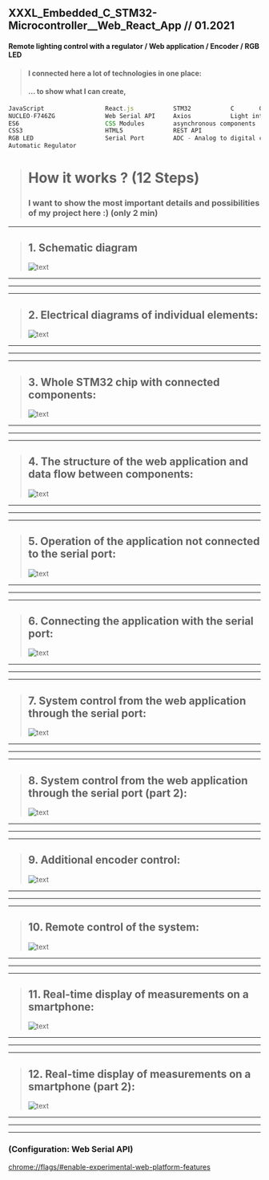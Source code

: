 ## XXXL_Embedded_C_STM32-Microcontroller__Web_React_App // 01.2021

#### Remote lighting control with a regulator / Web application / Encoder / RGB LED

> #### I connected here a lot of technologies in one place:
>
> #### ... to show what I can create,

```js
JavaScript                 React.js           STM32           C       GPIO     I2C      PWM  
NUCLEO-F746ZG              Web Serial API     Axios           Light intensity sensor BH1750
ES6                        CSS Modules        asynchronous components               Encoder     
CSS3                       HTML5              REST API                                  MVP
RGB LED                    Serial Port        ADC - Analog to digital converter      Timers
Automatic Regulator
```

> # How it works ? (12 Steps)
>
> ### I want to show the most important details and possibilities of my project here :) (only 2 min)

---

> ## 1. Schematic diagram
>
> ![text](https://github.com/LukaszKolodziejski/XXXL_Embedded_C_STM32-Microcontroller__Web_React_App/blob/main/src/images/1.Schematic_diagram.png)

---

---

---

> ## 2. Electrical diagrams of individual elements:
>
> ![text](https://github.com/LukaszKolodziejski/XXXL_Embedded_C_STM32-Microcontroller__Web_React_App/blob/main/src/images/2.Electrical_diagrams_of_individual_elements.png)

---

---

---

> ## 3. Whole STM32 chip with connected components:
>
> ![text](https://github.com/LukaszKolodziejski/XXXL_Embedded_C_STM32-Microcontroller__Web_React_App/blob/main/src/images/3.Whole_STM32_chip_with_connected_components.png)

---

---

---

> ## 4. The structure of the web application and data flow between components:
>
> ![text](https://github.com/LukaszKolodziejski/XXXL_Embedded_C_STM32-Microcontroller__Web_React_App/blob/main/src/images/4.The_structure_of_the_web_application_and_data_flow_between_components.png)

---

---

---

> ## 5. Operation of the application not connected to the serial port:
>
> ![text](https://github.com/LukaszKolodziejski/XXXL_Embedded_C_STM32-Microcontroller__Web_React_App/blob/main/src/images/5.Operation_of_the_application_not_connected_to_the_serial_port.png)

---

---

---

> ## 6. Connecting the application with the serial port:
>
> ![text](https://github.com/LukaszKolodziejski/XXXL_Embedded_C_STM32-Microcontroller__Web_React_App/blob/main/src/images/6.Connecting_the_application_with_the_serial_port.png)

---

---

---

> ## 7. System control from the web application through the serial port:
>
> ![text](https://github.com/LukaszKolodziejski/XXXL_Embedded_C_STM32-Microcontroller__Web_React_App/blob/main/src/images/7.System_control_from_the_web_application_through_the_serial_port.png)

---

---

---

> ## 8. System control from the web application through the serial port (part 2):
>
> ![text](https://github.com/LukaszKolodziejski/XXXL_Embedded_C_STM32-Microcontroller__Web_React_App/blob/main/src/images/8.System_control_from_the_web_application_through_the_serial_port.png)

---

---

---

> ## 9. Additional encoder control:
>
> ![text](https://github.com/LukaszKolodziejski/XXXL_Embedded_C_STM32-Microcontroller__Web_React_App/blob/main/src/images/9.Additional_encoder_control.png)

---

---

---

> ## 10. Remote control of the system:
>
> ![text](https://github.com/LukaszKolodziejski/XXXL_Embedded_C_STM32-Microcontroller__Web_React_App/blob/main/src/images/10.Remote_control_of_the_system.png)

---

---

---

> ## 11. Real-time display of measurements on a smartphone:
>
> ![text](https://github.com/LukaszKolodziejski/XXXL_Embedded_C_STM32-Microcontroller__Web_React_App/blob/main/src/images/11.Real-time_display_of_measurements_on_a_smartphone.png)

---

---

---

> ## 12. Real-time display of measurements on a smartphone (part 2):
>
> ![text](https://github.com/LukaszKolodziejski/XXXL_Embedded_C_STM32-Microcontroller__Web_React_App/blob/main/src/images/12.Real-time_display_of_measurements_on_a_smartphone.png)

---

---

---

### (Configuration: Web Serial API)

[chrome://flags/#enable-experimental-web-platform-features](chrome://flags/#enable-experimental-web-platform-features)

